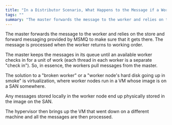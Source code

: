 ```yaml
---
title: "In a Distributor Scenario, What Happens to the Message if a Worker Goes Down?"
tags: ""
summary: "The master forwards the message to the worker and relies on the store and forward messaging provided by MSMQ to make sure that it gets there. The message is processed when the worker returns to working order."
---
```


The master forwards the message to the worker and relies on the store and forward messaging provided by MSMQ to make sure that it gets there. The message is processed when the worker returns to working order.

The master keeps the messages in its queue until an available worker checks in for a unit of work (each thread in each worker is a separate
"check in"). So, in essence, the workers pull messages from the master.

The solution to a "broken worker" or a "worker node's hard disk going up in smoke" is virtualization, where worker nodes run in a VM whose image is on a SAN somewhere.

Any messages stored locally in the worker node end up physically stored in the image on the SAN.

The hypervisor then brings up the VM that went down on a different machine and all the messages are then processed.

